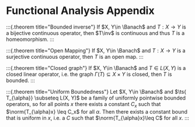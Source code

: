 # Functional Analysis Appendix


:::{.theorem title="Bounded inverse"}
If $X, Y\in \Banach$ and $T:X\to Y$ is a bijective continuous operator, then $T\inv$ is continuous and thus $T$ is a homeomorphism.
:::


:::{.theorem title="Open Mapping"}
If $X, Y\in \Banach$ and $T:X\to Y$ is a surjective continuous operator, then $T$ is an open map.
:::


:::{.theorem title="Closed graph"}
If $X, Y\in \Banach$ and $T \in L(X, Y)$ is a closed linear operator, i.e. the graph $\Gamma(T) \subseteq X\times Y$ is closed, then $T$ is bounded.
:::


:::{.theorem title="Uniform Boundedness"}
Let $X, Y\in \Banach$ and $\ts{ T_{\alpha}}  \subseteq L(X, Y)$ be a family of uniformly pointwise bounded operators, so for all points $x$ there exists a constant $C_x$ such that $\norm{T_{\alpha}x} \leq C_x$ for all $\alpha$. Then there exists a constant bound that is uniform in $x$, i.e. a $C$ such that $\norm{T_{\alpha}x}\leq C$ for all $x$.
:::




